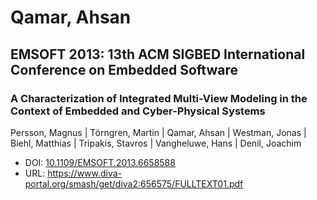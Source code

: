 # Qamar, Ahsan

## EMSOFT 2013: 13th ACM SIGBED International Conference on Embedded Software

### A Characterization of Integrated Multi-View Modeling in the Context of Embedded and Cyber-Physical Systems
Persson, Magnus | Törngren, Martin | Qamar, Ahsan | Westman, Jonas | Biehl, Matthias | Tripakis, Stavros | Vangheluwe, Hans | Denil, Joachim
* DOI: [10.1109/EMSOFT.2013.6658588](https://doi.org/10.1109/EMSOFT.2013.6658588)
* URL: <https://www.diva-portal.org/smash/get/diva2:656575/FULLTEXT01.pdf>

